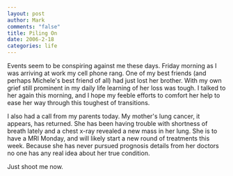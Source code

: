 ```yaml
--- 
layout: post
author: Mark
comments: "false"
title: Piling On
date: 2006-2-18
categories: life
---
```

Events seem to be conspiring against me these days. Friday morning as I was arriving at work my cell phone rang. One of my best friends (and perhaps Michele's best friend of all) had just lost her brother. With my own grief still prominent in my daily life learning of her loss was tough. I talked to her again this morning, and I hope my feeble efforts to comfort her help to ease her way through this toughest of transitions.

I also had a call from my parents today. My mother's lung cancer, it appears, has returned. She has been having trouble with shortness of breath lately and a chest x-ray revealed a new mass in her lung. She is to have a MRI Monday, and will likely start a new round of treatments this week.  Because she has never pursued prognosis details from her doctors no one has any real idea about her true condition.

Just shoot me now.
